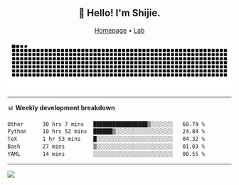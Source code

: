<h2 align="center">👋 Hello! I'm Shijie.</h2>
<p align="center">
  <a href="https://xu-shi-jie.github.io"> Homepage</a> •
  <a href="https://onodalab.ees.hokudai.ac.jp"> Lab </a>
</p>

![Snake animation](https://github.com/xu-shi-jie/xu-shi-jie/blob/output/github-snake.svg)


-------

📊 **Weekly development breakdown**
<!--START_SECTION:waka-->

```txt
Other      30 hrs 7 mins   █████████████████▒░░░░░░░   68.79 %
Python     10 hrs 52 mins  ██████▒░░░░░░░░░░░░░░░░░░   24.84 %
TeX        1 hr 53 mins    █░░░░░░░░░░░░░░░░░░░░░░░░   04.32 %
Bash       27 mins         ▒░░░░░░░░░░░░░░░░░░░░░░░░   01.03 %
YAML       14 mins         ░░░░░░░░░░░░░░░░░░░░░░░░░   00.55 %
```

<!--END_SECTION:waka-->

-------
![](https://komarev.com/ghpvc/?username=xu-shi-jie&style=flat-square&color=blue) 
